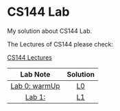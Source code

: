 # CS144 Lab

My solution about CS144 Lab.

The Lectures of CS144 please check:

[CS144 Lectures](https://github.com/PeterWrighten/ComputerNetworking/blob/main/README.md)

|Lab Note|Solution|
|:--:|:--:|
|[Lab 0: warmUp](https://github.com/PeterWrighten/CS144_Lab/blob/main/LAB0/README.md)  |  [L0](https://github.com/PeterWrighten/CS144_Lab/tree/main/LAB0) |
|[Lab 1:]()|[L1]()|